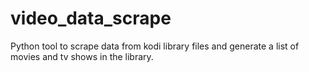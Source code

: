 # video_data_scrape
Python tool to scrape data from kodi library files and generate a list of movies and tv shows in the library.


